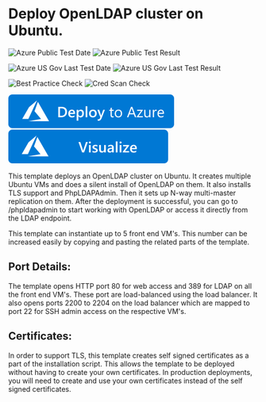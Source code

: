 # Deploy OpenLDAP cluster on Ubuntu.

![Azure Public Test Date](https://azurequickstartsservice.blob.core.windows.net/badges/openldap-cluster-ubuntu/PublicLastTestDate.svg)
![Azure Public Test Result](https://azurequickstartsservice.blob.core.windows.net/badges/openldap-cluster-ubuntu/PublicDeployment.svg)

![Azure US Gov Last Test Date](https://azurequickstartsservice.blob.core.windows.net/badges/openldap-cluster-ubuntu/FairfaxLastTestDate.svg)
![Azure US Gov Last Test Result](https://azurequickstartsservice.blob.core.windows.net/badges/openldap-cluster-ubuntu/FairfaxDeployment.svg)

![Best Practice Check](https://azurequickstartsservice.blob.core.windows.net/badges/openldap-cluster-ubuntu/BestPracticeResult.svg)
![Cred Scan Check](https://azurequickstartsservice.blob.core.windows.net/badges/openldap-cluster-ubuntu/CredScanResult.svg)

[![Deploy To Azure](https://raw.githubusercontent.com/Azure/azure-quickstart-templates/master/1-CONTRIBUTION-GUIDE/images/deploytoazure.svg?sanitize=true)](https://portal.azure.com/#create/Microsoft.Template/uri/https%3A%2F%2Fraw.githubusercontent.com%2FAzure%2Fazure-quickstart-templates%2Fmaster%2Fopenldap-cluster-ubuntu%2Fazuredeploy.json)  [![Visualize](https://raw.githubusercontent.com/Azure/azure-quickstart-templates/master/1-CONTRIBUTION-GUIDE/images/visualizebutton.svg?sanitize=true)](http://armviz.io/#/?load=https%3A%2F%2Fraw.githubusercontent.com%2FAzure%2Fazure-quickstart-templates%2Fmaster%2Fopenldap-cluster-ubuntu%2Fazuredeploy.json)

This template deploys an OpenLDAP cluster on Ubuntu. It creates multiple Ubuntu VMs and does a silent install of OpenLDAP on them. It also installs TLS support and PhpLDAPAdmin. Then it sets up N-way multi-master replication on them. After the deployment is successful, you can go to /phpldapadmin to start working with OpenLDAP or access it directly from the LDAP endpoint.

This template can instantiate up to 5 front end VM's. This number can be increased easily by copying and pasting the related parts of the template. 

## Port Details:
The template opens HTTP port 80 for web access and 389 for LDAP on all the front end VM's. These port are load-balanced using the load balancer.
It also opens ports 2200 to 2204 on the load balancer which are mapped to port 22 for SSH admin access on the respective VM's.

## Certificates:
In order to support TLS, this template creates self signed certificates as a part of the installation script. This allows the template to be deployed without having to create your own certificates. In production deployments, you will need to create and use your own certificates instead of the self signed certificates.


